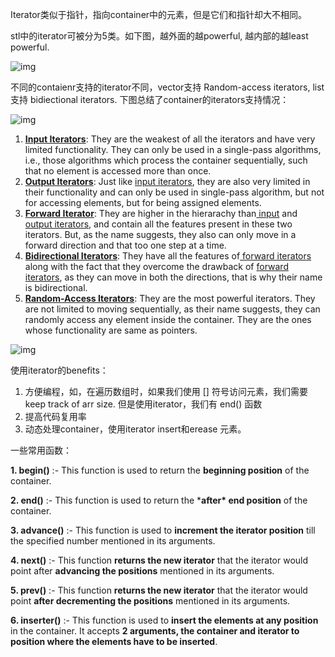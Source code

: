 Iterator类似于指针，指向container中的元素，但是它们和指针却大不相同。

stl中的iterator可被分为5类。如下图，越外面的越powerful, 越内部的越least powerful.

![img](https://media.geeksforgeeks.org/wp-content/uploads/C_Iterator.jpg)

不同的contaienr支持的iterator不同，vector支持 Random-access iterators, list 支持 bidiectional iterators. 下图总结了container的iterators支持情况：

![img](https://media.geeksforgeeks.org/wp-content/uploads/C_Iterator_Support.jpg)

1. [**Input Iterators**](https://www.geeksforgeeks.org/input-iterators-in-cpp/): They are the weakest of all the iterators and have very limited functionality. They can only be used in a single-pass algorithms, i.e., those algorithms which process the container sequentially, such that no element is accessed more than once.
2. [**Output Iterators**](https://www.geeksforgeeks.org/output-iterators-cpp/): Just like [input iterators](https://www.geeksforgeeks.org/input-iterators-in-cpp/), they are also very limited in their functionality and can only be used in single-pass algorithm, but not for accessing elements, but for being assigned elements.
3. [**Forward Iterator**](https://www.geeksforgeeks.org/forward-iterators-in-cpp/): They are higher in the hierarachy than[ input](https://www.geeksforgeeks.org/input-iterators-in-cpp/) and [output iterators](https://www.geeksforgeeks.org/output-iterators-cpp/), and contain all the features present in these two iterators. But, as the name suggests, they also can only move in a forward direction and that too one step at a time.
4. [**Bidirectional Iterators**](https://www.geeksforgeeks.org/bidirectional-iterators-in-cpp/): They have all the features of[ forward iterators](https://www.geeksforgeeks.org/forward-iterators-in-cpp/) along with the fact that they overcome the drawback of [forward iterators](https://www.geeksforgeeks.org/forward-iterators-in-cpp/), as they can move in both the directions, that is why their name is bidirectional.
5. [**Random-Access Iterators**](https://www.geeksforgeeks.org/random-access-iterators-in-cpp/): They are the most powerful iterators. They are not limited to moving sequentially, as their name suggests, they can randomly access any element inside the container. They are the ones whose functionality are same as pointers.

![img](https://media.geeksforgeeks.org/wp-content/uploads/iteratorOperation.jpg)

使用iterator的benefits：

1. 方便编程，如，在遍历数组时，如果我们使用 [] 符号访问元素，我们需要keep track of arr size. 但是使用iterator，我们有 end() 函数
2. 提高代码复用率
3. 动态处理container，使用iterator insert和erease 元素。

一些常用函数：

**1. begin()** :- This function is used to return the **beginning position** of the container.

**2. end()** :- This function is used to return the ***after\* end position** of the container.

**3. advance()** :- This function is used to **increment the iterator position** till the specified number mentioned in its arguments.

**4. next()** :- This function **returns the new iterator** that the iterator would point after **advancing the positions** mentioned in its arguments.

**5. prev()** :- This function **returns the new iterator** that the iterator would point **after decrementing the positions** mentioned in its arguments.

**6. inserter()** :- This function is used to **insert the elements at any position** in the container. It accepts **2 arguments, the container and iterator to position where the elements have to be inserted**.